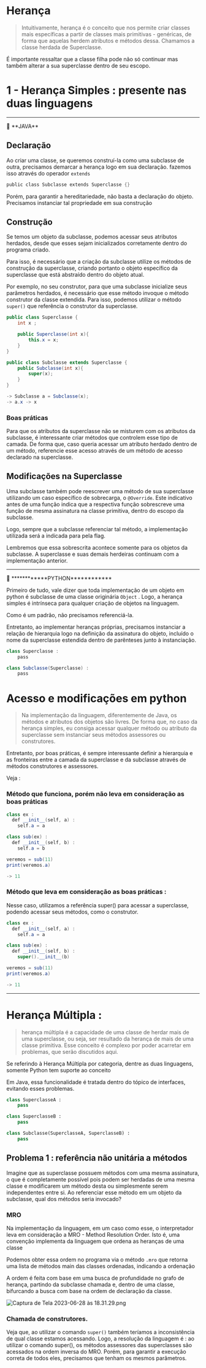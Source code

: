 # Herança

> Intuitivamente, herança é o conceito que nos permite criar classes mais específicas a partir de classes mais primitivas - genéricas, de forma que aquelas herdem atributos e métodos dessa. Chamamos a classe herdada de Superclasse.
> 

É importante ressaltar que a classe filha pode não só continuar mas também alterar a sua superclasse dentro de seu escopo.

# 1 - Herança Simples : presente nas duas linguagens

---

<aside>
📖 **JAVA**

</aside>

## Declaração

Ao criar uma classe, se queremos construí-la como uma subclasse de outra, precisamos demarcar a herança logo em sua declaração. fazemos isso através do operador `extends`

```nasm
public class Subclasse extends Superclasse {}
```

Porém, para garantir a hereditariedade, não basta a declaração do objeto. Precisamos instanciar tal propriedade em sua construção

## Construção

Se temos um objeto da subclasse, podemos acessar seus atributos herdados, desde que esses sejam inicializados corretamente dentro do programa criado. 

Para isso, é necessário que a criação da subclasse utilize os métodos de construção da superclasse, criando portanto o objeto específico da superclasse que está abstraído dentro do objeto atual.

Por exemplo, no seu construtor, para que uma subclasse inicialize seus parâmetros herdados, é necessário que esse método invoque o método construtor da classe extendida. Para isso, podemos utilizar o método `super()` que referência o construtor da superclasse.

```java
public class Superclasse {
	int x ;

	public Superclasse(int x){
		this.x = x;
	}
}

public class Subclasse extends Superclasse {
	public Subclasse(int x){
		super(x);
	}
}

-> Subclasse a = Subclasse(x);
-> a.x -> x 
```

### Boas práticas

Para que os atributos da superclasse não se misturem com os atributos da subclasse, é interessante criar métodos que controlem esse tipo de camada. De forma que, caso queria acessar um atributo herdado dentro de um método, referencie esse acesso através de um método de acesso declarado na superclasse.

## Modificações na Superclasse

Uma subclasse também pode reescrever uma método de sua superclasse utilizando um caso específico de sobrecarga, o `@Override`. Este indicativo antes de uma função indica que a respectiva função sobrescreve uma função de mesma assinatura na classe primitiva, dentro do escopo da subclasse.

Logo, sempre que a subclasse referenciar tal método, a implementação utilizada será a indicada para pela flag.

Lembremos que essa sobrescrita acontece somente para os objetos da subclasse. A superclasse e suas demais herdeiras continuam com a implementação anterior.

---

<aside>
📖 ************PYTHON************

</aside>

Primeiro de tudo, vale dizer que toda implementação de um objeto em python é subclasse de uma classe originária `Object` . Logo, a herança simples é intrínseca para qualquer criação de objetos na linguagem.

Como é um padrão, não precisamos referenciá-la.

Entretanto, ao implementar heranças próprias, precisamos instanciar a relação de hierarquia logo na definição da assinatura do objeto, incluído o nome da superclasse estendida dentro de parênteses junto à instanciação.

```java
class Superclasse :
	pass

class Subclasse(Superclasse) :
	pass
```

# Acesso e modificações em python

> Na implementação da linguagem, diferentemente de Java, os métodos e atributos dos objetos são livres. De forma que, no caso da herança simples, eu consiga acessar qualquer método ou atributo da superclasse sem instanciar seus métodos assessores ou construtores.
> 

Entretanto, por boas práticas, é sempre interessante definir a hierarquia e as fronteiras entre a camada da superclasse e da subclasse através de métodos construtores e assessores.

Veja :

### Método que funciona, porém não leva em consideração as boas práticas

```java
class ex :
  def __init__(self, a) :
    self.a = a

class sub(ex) :
  def __init__(self, b) :
    self.a = b

veremos = sub(11)
print(veremos.a)

-> 11
```

### Método que leva em consideração as boas práticas :

Nesse caso, utilizamos a referência super() para acessar a superclasse, podendo acessar seus métodos, como o construtor.

```java
class ex :
  def __init__(self, a) :
    self.a = a

class sub(ex) :
  def __init__(self, b) :
    super().__init__(b)

veremos = sub(11)
print(veremos.a)

-> 11
```

---

# Herança Múltipla :

> herança múltipla é a capacidade de uma classe de herdar mais de uma superclasse, ou seja, ser resultado da herança de mais de uma classe primitiva. Esse conceito é complexo por poder acarretar em problemas, que serão discutidos aqui.
> 

Se referindo à Herança Múltipla por categoria, dentre as duas linguagens, somente Python tem suporte ao conceito

Em Java, essa funcionalidade é tratada dentro do tópico de interfaces, evitando esses problemas.

```python
class SuperclasseA :
	pass

class SuperclasseB :
	pass

class Subclasse(SuperclasseA, SuperclasseB) :
	pass
```

## Problema 1 : referência não unitária a métodos

Imagine que as superclasse possuem métodos com uma mesma assinatura, o que é completamente possível pois podem ser herdadas de uma mesma classe e modificarem um método desta ou simplesmente serem independentes entre si. Ao referenciar esse método em um objeto da subclasse, qual dos métodos seria invocado?

### MRO

Na implementação da linguagem, em um caso como esse, o interpretador leva em consideração a MRO - Method Resolution Order. Isto é, uma convenção implementa da linguagem que ordena as heranças de uma classe

Podemos obter essa ordem no programa via o método `.mro` que retorna uma lista de métodos main das classes ordenadas, indicando a ordenação

A ordem é feita com base em uma busca de profundidade no grafo de herança, partindo da subclasse chamada e, dentro de uma classe, bifurcando a busca com base na ordem de declaração da classe.

![Captura de Tela 2023-06-28 às 18.31.29.png](Heranc%CC%A7a%206b73807a8a974ef8aac4028f5a61470f/Captura_de_Tela_2023-06-28_as_18.31.29.png)

### Chamada de construtores.

Veja que, ao utilizar o comando `super()` também teríamos a inconsistência de qual classe estamos acessando. Logo, a resolução da linguagem é : ao utilizar o comando super(), os métodos assessores das superclasses são acessados na ordem inversa do MRO. Porém, para garantir a execução correta de todos eles, precisamos que tenham os mesmos parâmetros.
